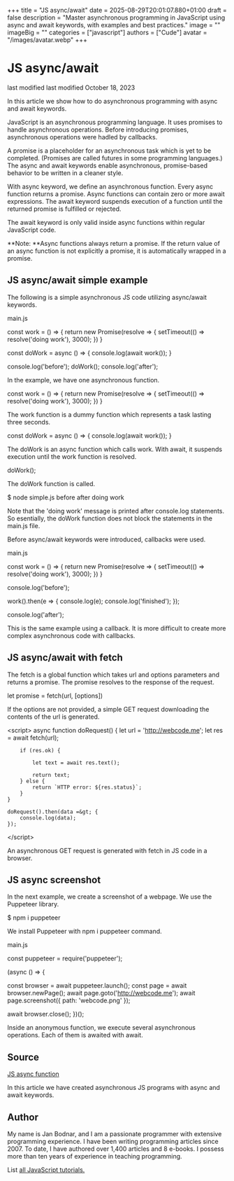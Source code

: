 +++
title = "JS async/await"
date = 2025-08-29T20:01:07.880+01:00
draft = false
description = "Master asynchronous programming in JavaScript using async and await keywords, with examples and best practices."
image = ""
imageBig = ""
categories = ["javascript"]
authors = ["Cude"]
avatar = "/images/avatar.webp"
+++

# JS async/await

last modified last modified October 18, 2023

 

In this article we show how to do asynchronous programming with async and
await keywords.

JavaScript is an asynchronous programming language. It uses promises to handle
asynchronous operations. Before introducing promises, asynchronous operations
were hadled by callbacks.

A promise is a placeholder for an asynchronous task which is yet to
be completed. (Promises are called futures in some programming languages.) The
async and await keywords enable asynchronous,
promise-based behavior to be written in a cleaner style.

With async keyword, we define an asynchronous function. Every async
function returns a promise. Async functions can contain zero or more await
expressions. The await keyword suspends execution of a function
until the returned promise is fulfilled or rejected.

The await keyword is only valid inside async functions within regular JavaScript
code.

**Note: **Async functions always return a promise. If the return
value of an async function is not explicitly a promise, it is automatically
wrapped in a promise.

## JS async/await simple example

The following is a simple asynchronous JS code utilizing async/await keywords.

main.js
  

const work = () =&gt; {
    return new Promise(resolve =&gt; {
        setTimeout(() =&gt; resolve('doing work'), 3000);
    })
}

const doWork = async () =&gt; {
    console.log(await work());
}

console.log('before');
doWork();
console.log('after');

In the example, we have one asynchronous function.

const work = () =&gt; {
    return new Promise(resolve =&gt; {
        setTimeout(() =&gt; resolve('doing work'), 3000);
    })
}

The work function is a dummy function which represents a task 
lasting three seconds. 

const doWork = async () =&gt; {
    console.log(await work());
}

The doWork is an async function which calls work. With
await, it suspends execution until the work function
is resolved.

doWork();

The doWork function is called.

$ node simple.js 
before
after
doing work

Note that the 'doing work' message is printed after console.log
statements. So esentially, the doWork function does not block 
the statements in the main.js file.

Before async/await keywords were introduced, callbacks were used. 

main.js
  

const work = () =&gt; {
    return new Promise(resolve =&gt; {
        setTimeout(() =&gt; resolve('doing work'), 3000);
    })
}

console.log('before');

work().then(e =&gt; {
    console.log(e);
    console.log('finished');
});

console.log('after');

This is the same example using a callback. It is more difficult to create more
complex asynchronous code with callbacks.

## JS async/await with fetch

The fetch is a global function which takes url and options
parameters and returns a promise. The promise resolves to the response of the
request.

let promise = fetch(url, [options])

If the options are not provided, a simple GET request downloading the contents
of the url is generated. 

&lt;script&gt;
    async function doRequest() {
        let url = 'http://webcode.me';
        let res = await fetch(url);

        if (res.ok) {

            let text = await res.text();

            return text;
        } else {
            return `HTTP error: ${res.status}`;
        }
    }

    doRequest().then(data =&gt; {
        console.log(data);
    });

&lt;/script&gt;

An asynchronous GET request is generated with fetch in JS code in a browser.

## JS async screenshot

In the next example, we create a screenshot of a webpage. We use the Puppeteer
library.

$ npm i puppeteer

We install Puppeteer with npm i puppeteer command. 

main.js
  

const puppeteer = require('puppeteer');

(async () =&gt; {

  const browser = await puppeteer.launch();
  const page = await browser.newPage();
  await page.goto('http://webcode.me');
  await page.screenshot({ path: 'webcode.png' });

  await browser.close();
})();

Inside an anonymous function, we execute several asynchronous operations. 
Each of them is awaited with await.

## Source

[JS async function](https://developer.mozilla.org/en-US/docs/Web/JavaScript/Reference/Statements/async_function)

In this article we have created asynchronous JS programs with async and await 
keywords. 

## Author

My name is Jan Bodnar, and I am a passionate programmer with extensive
programming experience. I have been writing programming articles since 2007.
To date, I have authored over 1,400 articles and 8 e-books. I possess more
than ten years of experience in teaching programming.

List [all JavaScript tutorials.](/all/#js)
